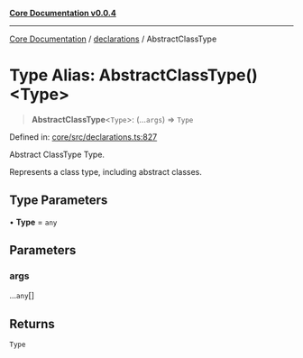 [**Core Documentation v0.0.4**](../../README.md)

***

[Core Documentation](../../modules.md) / [declarations](../README.md) / AbstractClassType

# Type Alias: AbstractClassType()\<Type\>

> **AbstractClassType**\<`Type`\>: (...`args`) => `Type`

Defined in: [core/src/declarations.ts:827](https://github.com/stonemjs/core/blob/2adc2da4c7e3b5a9f593c198ba7e8ad639651777/src/declarations.ts#L827)

Abstract ClassType Type.

Represents a class type, including abstract classes.

## Type Parameters

• **Type** = `any`

## Parameters

### args

...`any`[]

## Returns

`Type`
